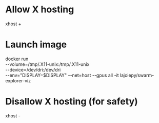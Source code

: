 # Allow X hosting
xhost +

# Launch image
docker run \
  --volume=/tmp/.X11-unix:/tmp/.X11-unix \
  --device=/dev/dri:/dev/dri \
  --env="DISPLAY=$DISPLAY" --net=host --gpus all -it lajoiepy/swarm-explorer-viz

# Disallow X hosting (for safety)
xhost -
